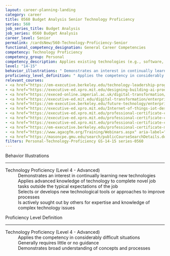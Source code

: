 ```yaml
---
layout: career-planning-landing
category: career
title: 0560 Budget Analysis Senior Technology Proficiency
series: 560
job_series_title: Budget Analysis
job_series: 0560 Budget Analysis
career_level: Senior
permalink: /cardsNew/560-Technology-Proficiency-Senior
functional_competency_designation: General Career Competencies
competency: Technology Proficiency
competency_group: Personal
competency_description: Applies existing technologies (e.g., software, applications, online systems and databases), within IT governance and rules, to meet organizational requirements. Shares technology knowledge with others in the organization. Identifies potential opportunities for the use of new or emerging technologies to improve business processes.
level: "14-15"
behavior_illustrations: " Demonstrates an interest in continually learning new technologies  Applies advanced knowledge of technology to complete novel job tasks outside the typical expectations of the job  Selects or develops new technological tools or approaches to improve processes  Is actively sought out by others for expertise and knowledge of complex technology issues"
proficiency_level_definition: " Applies the competency in considerably difficult situations  Generally requires little or no guidance  Demonstrates broad understanding of concepts and processes"
relevant_courses: 
- <a href="https://em-executive.berkeley.edu/technology-leadership-program/enterprise/?b2c_form=true&utm_campaign=gsa&utm_source=b2b" aria-label="Berkeley Technology Leadership Program (with UC Berkeley Executive Education) - https://em-executive.berkeley.edu/technology-leadership-program/enterprise/?b2c_form=true&utm_campaign=gsa&utm_source=b2b">Berkeley Technology Leadership Program (with UC Berkeley Executive Education)</a>, Emeritus
- <a href="https://executive-ed.xpro.mit.edu/designing-building-ai-products-services/enterprise/?b2c_form=true&utm_campaign=gsa&utm_source=b2b" aria-label="Designing and Building AI Products and Services (with MIT xPRO) - https://executive-ed.xpro.mit.edu/designing-building-ai-products-services/enterprise/?b2c_form=true&utm_campaign=gsa&utm_source=b2b">Designing and Building AI Products and Services (with MIT xPRO)</a>, Emeritus
- <a href="https://execed-online.imperial.ac.uk/digital-transformation/enterprise/?b2c_form=true&utm_campaign=gsa&utm_source=b2b" aria-label="Digital Transformation&#58; 5 Game-Changing Technologies for Business (with Imperial College Business School Executive Education) - https://execed-online.imperial.ac.uk/digital-transformation/enterprise/?b2c_form=true&utm_campaign=gsa&utm_source=b2b">Digital Transformation&#58; 5 Game-Changing Technologies for Business (with Imperial College Business School Executive Education)</a>, Emeritus
- <a href="https://executive-ed.mit.edu/digital-transformation/enterprise/?b2c_form=true&utm_campaign=gsa&utm_source=b2b" aria-label="Digital Transformation&#58; Platform Strategies for Success (with MIT Sloan Executive Education) - https://executive-ed.mit.edu/digital-transformation/enterprise/?b2c_form=true&utm_campaign=gsa&utm_source=b2b">Digital Transformation&#58; Platform Strategies for Success (with MIT Sloan Executive Education)</a>, Emeritus
- <a href="https://em-executive.berkeley.edu/future-technology/enterprise/?b2c_form=true&utm_campaign=gsa&utm_source=b2b" aria-label="Future of Technology&#58; Trends, Strategies, and Innovation Opportunities (with UC Berkeley Executive Education) - https://em-executive.berkeley.edu/future-technology/enterprise/?b2c_form=true&utm_campaign=gsa&utm_source=b2b">Future of Technology&#58; Trends, Strategies, and Innovation Opportunities (with UC Berkeley Executive Education)</a>, Emeritus
- <a href="https://executive-ed.xpro.mit.edu/Internet-of-things-iot-design-and-applications/enterprise/?b2c_form=true&utm_campaign=gsa&utm_source=b2b" aria-label="Internet of Things (IoT)&#58; Design and Applications - https://executive-ed.xpro.mit.edu/Internet-of-things-iot-design-and-applications/enterprise/?b2c_form=true&utm_campaign=gsa&utm_source=b2b">Internet of Things (IoT)&#58; Design and Applications</a>, Emeritus
- <a href="https://executive-ed.xpro.mit.edu/professional-certificate-coding-full-time/enterprise/?b2c_form=true&utm_campaign=gsa&utm_source=b2b" aria-label="Professional Certificate in Coding (Full Time) (with MIT xPRO) - https://executive-ed.xpro.mit.edu/professional-certificate-coding-full-time/enterprise/?b2c_form=true&utm_campaign=gsa&utm_source=b2b">Professional Certificate in Coding (Full Time) (with MIT xPRO)</a>, Emeritus
- <a href="https://executive-ed.xpro.mit.edu/professional-certificate-coding/enterprise/?b2c_form=true&utm_campaign=gsa&utm_source=b2b" aria-label="Professional Certificate in Coding&#58; Full Stack Development With MERN (with MIT xPRO) - https://executive-ed.xpro.mit.edu/professional-certificate-coding/enterprise/?b2c_form=true&utm_campaign=gsa&utm_source=b2b">Professional Certificate in Coding&#58; Full Stack Development With MERN (with MIT xPRO)</a>, Emeritus
- <a href="https://executive-ed.xpro.mit.edu/professional-certificate-coding-womens-cohort/enterprise/?b2c_form=true&utm_campaign=gsa&utm_source=b2b" aria-label="Professional Certificate in Coding&#58; Women's Cohort (with MIT xPRO) - https://executive-ed.xpro.mit.edu/professional-certificate-coding-womens-cohort/enterprise/?b2c_form=true&utm_campaign=gsa&utm_source=b2b">Professional Certificate in Coding&#58; Women's Cohort (with MIT xPRO)</a>, Emeritus
- <a href="https://em-executive.berkeley.edu/professional-certificate-machine-learning-artificial-intelligence/enterprise/?b2c_form=true&utm_campaign=gsa&utm_source=b2b" aria-label="Professional Certificate in Machine Learning and Artificial Intelligence (with UC Berkeley Executive Education) - https://em-executive.berkeley.edu/professional-certificate-machine-learning-artificial-intelligence/enterprise/?b2c_form=true&utm_campaign=gsa&utm_source=b2b">Professional Certificate in Machine Learning and Artificial Intelligence (with UC Berkeley Executive Education)</a>, Emeritus
- <a href="https://www.agacgfm.org/Training/Webinars.aspx" aria-label="Webinar - Cybersecurity/ERM - https://www.agacgfm.org/Training/Webinars.aspx">Webinar - Cybersecurity/ERM</a>, AGA
- <a href="https://masoncpe.gmu.edu/search/publicCourseSearchDetails.do?method=load&courseId=1738749&courseTitle=machine-learning" aria-label="LHL 0230 Machine Learning - https://masoncpe.gmu.edu/search/publicCourseSearchDetails.do?method=load&courseId=1738749&courseTitle=machine-learning">LHL 0230 Machine Learning</a>, George Mason University
filters: Personal-Technology-Proficiency GS-14-15 series-0560
---
```


<div class="desktop:grid-col-6 margin-y-3">
  <div class="border-top-2 bg-white padding-3 shadow-5 height-full members-hover border-1px button-border border-top-blue radius-lg">
    <p class="text-bold label-color font-size-21">Behavior Illustrations</p>
    <hr class="hr-green"/>
    <dl class="text-base card-content-color"><dt>Technology Proficiency (Level 4 - Advanced)</dt><dd>Demonstrates an interest in continually learning new technologies </dd><dd>Applies advanced knowledge of technology to complete novel job tasks outside the typical expectations of the job </dd><dd>Selects or develops new technological tools or approaches to improve processes </dd><dd>Is actively sought out by others for expertise and knowledge of complex technology issues</dd></dl>
  </div>
</div>
<div class="desktop:grid-col-6 margin-y-3">
  <div class="border-top-2 bg-white padding-3 shadow-5 height-full members-hover border-1px button-border border-top-blue radius-lg">
    <p class="text-bold label-color font-size-21">Proficiency Level Definition</p>
     <hr class="hr-green"/>
    <dl class="text-base card-content-color"><dt>Technology Proficiency (Level 4 - Advanced)</dt><dd>Applies the competency in considerably difficult situations </dd><dd>Generally requires little or no guidance </dd><dd>Demonstrates broad understanding of concepts and processes</dd></dl>
  </div>
</div>